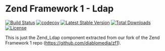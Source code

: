 Zend Framework 1 - Ldap
============================
[![Build Status](https://travis-ci.org/diablomedia/zf1-ldap.svg?branch=master)](https://travis-ci.org/diablomedia/zf1-ldap)
[![codecov](https://codecov.io/gh/diablomedia/zf1-ldap/branch/master/graph/badge.svg)](https://codecov.io/gh/diablomedia/zf1-ldap)
[![Latest Stable Version](https://poser.pugx.org/diablomedia/zendframework1-ldap/v/stable)](https://packagist.org/packages/diablomedia/zendframework1-ldap)
[![Total Downloads](https://poser.pugx.org/diablomedia/zendframework1-ldap/downloads)](https://packagist.org/packages/diablomedia/zendframework1-ldap)
[![License](https://poser.pugx.org/diablomedia/zendframework1-ldap/license)](https://packagist.org/packages/diablomedia/zendframework1-ldap)

This is just the Zend_Ldap component extracted from our fork of the Zend Framework 1 repo (https://github.com/diablomedia/zf1).
